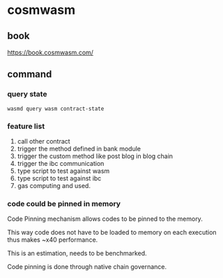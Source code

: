 # cosmwasm 

## book 
https://book.cosmwasm.com/

## command 

### query state
`wasmd query wasm contract-state `





### feature list
1. call other contract
2. trigger the method defined in bank module
3. trigger the custom method like post blog in blog chain
4. trigger the ibc communication 
5. type script to test against wasm 
6. type script to test against ibc
7. gas computing and used.


### code could be pinned in memory
Code Pinning mechanism allows codes to be pinned to the memory.

This way code does not have to be loaded to memory on each execution thus makes ~x40 performance.

This is an estimation, needs to be benchmarked.

Code pinning is done through native chain governance.